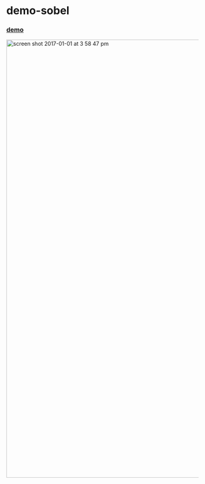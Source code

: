 # demo-sobel

### [demo](https://ramshackle-jamathon.github.io/demo-sobel/)

<img width="1147" alt="screen shot 2017-01-01 at 3 58 47 pm" src="https://cloud.githubusercontent.com/assets/5943242/21583224/18f530e6-d045-11e6-8c7c-12d2e84db66a.png">
